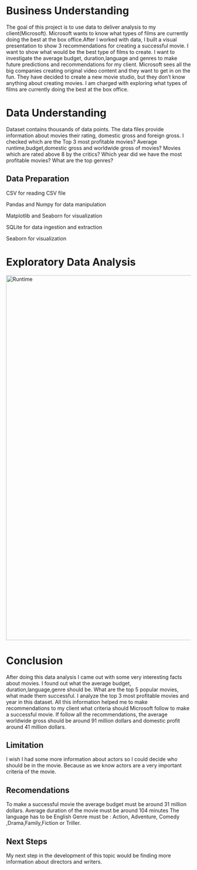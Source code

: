 # Business Understanding
The goal of this project is to use data to deliver analysis to my client(Microsoft). Microsoft wants to know what types of films are currently doing the best at the box office.After I worked with data, I built a visual presentation to show 3 recommendations for creating a successful movie. I want to show what would be the best type of films to create. I want to investigate the average budget, duration,language and genres to make future predictions and recommendations for my client. Microsoft sees all the big companies creating original video content and they want to get in on the fun. They have decided to create a new movie studio, but they don’t know anything about creating movies. I am charged with exploring what types of films are currently doing the best at the box office.
# Data Understanding
Dataset contains thousands of data points. The data files provide information about movies their rating, domestic gross and foreign gross. I checked which are the Top 3 most profitable movies? Average runtime,budget,domestic gross and worldwide gross of movies? Movies which are rated above 8 by the critics? Which year did we have the most profitable movies? What are the top genres?

## Data Preparation
CSV for reading CSV file

Pandas and Numpy for data manipulation

Matplotlib and Seaborn for visualization

SQLite for data ingestion and extraction

Seaborn for visualization

# Exploratory Data Analysis
<img width="996" alt="Runtime" src="https://user-images.githubusercontent.com/124845922/234437082-9b6ecbe9-479a-49f2-a8ae-bbc54a49e68c.png">

# Conclusion
After doing this data analysis I came out with some very interesting facts about movies. I found out what the average budget, duration,language,genre should be. What are the top 5 popular movies, what made them successful. I analyze the top 3 most profitable movies and year in this dataset. All this information helped me to make recommendations to my client what criteria should Microsoft follow to make a successful movie. If follow all the recommendations, the average worldwide gross should be around 91 million dollars and domestic profit around 41 million dollars.

## Limitation
I wish I had some more information about actors so I could decide who should be in the movie. Because as we know actors are a very important criteria of the movie.

## Recomendations
To make a successful movie the average budget must be around 31 million dollars. Average duration of the movie must be around 104 minutes The language has to be English Genre must be : Action, Adventure, Comedy ,Drama,Family,Fiction or Triller.

## Next Steps
My next step in the development of this topic would be finding more information about directors and writers.


